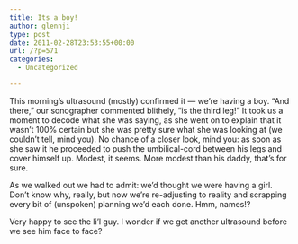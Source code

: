 ```yaml
---
title: Its a boy!
author: glennji
type: post
date: 2011-02-28T23:53:55+00:00
url: /?p=571
categories:
  - Uncategorized

---
```

</p> 

This morning&#8217;s ultrasound (mostly) confirmed it &#8212; we&#8217;re having a boy. &#8220;And there,&#8221; our sonographer commented blithely, &#8220;is the third leg!&#8221; It took us a moment to decode what she was saying, as she went on to explain that it wasn&#8217;t 100% certain but she was pretty sure what she was looking at (we couldn&#8217;t tell, mind you). No chance of a closer look, mind you: as soon as she saw it he proceeded to push the umbilical-cord between his legs and cover himself up. Modest, it seems. More modest than his daddy, that&#8217;s for sure.

As we walked out we had to admit: we&#8217;d thought we were having a girl. Don&#8217;t know why, really, but now we&#8217;re re-adjusting to reality and scrapping every bit of (unspoken) planning we&#8217;d each done. Hmm, names!?

Very happy to see the li&#8217;l guy. I wonder if we get another ultrasound before we see him face to face?
